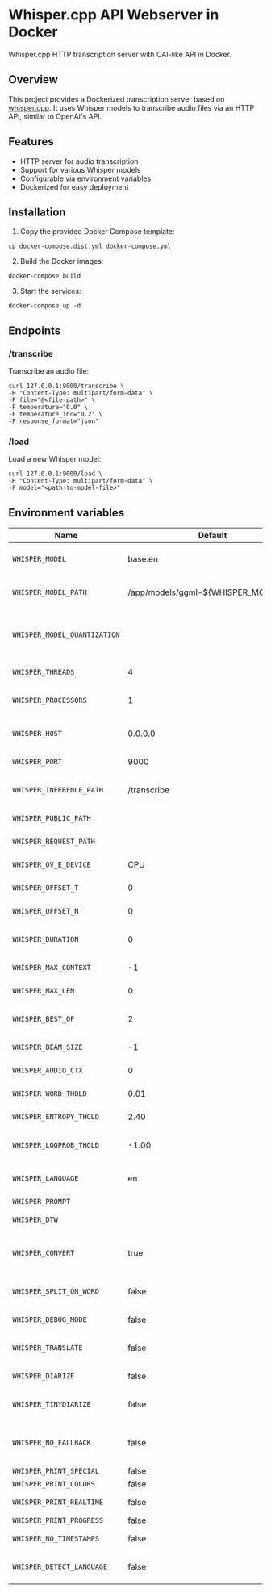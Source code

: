 # Whisper.cpp API Webserver in Docker

Whisper.cpp HTTP transcription server with OAI-like API in Docker.

## Overview

This project provides a Dockerized transcription server based
on [whisper.cpp](https://github.com/ggerganov/whisper.cpp/tree/master/examples/server).
It uses Whisper models to transcribe audio files via an HTTP API, similar to OpenAI's API.

## Features

- HTTP server for audio transcription
- Support for various Whisper models
- Configurable via environment variables
- Dockerized for easy deployment

## Installation

1. Copy the provided Docker Compose template:

```shell
cp docker-compose.dist.yml docker-compose.yml
```

2. Build the Docker images:

```shell
docker-compose build
```

3. Start the services:

```shell
docker-compose up -d
```

## Endpoints

### /transcribe

Transcribe an audio file:

```shell
curl 127.0.0.1:9000/transcribe \
-H "Content-Type: multipart/form-data" \
-F file="@<file-path>" \
-F temperature="0.0" \
-F temperature_inc="0.2" \
-F response_format="json"
```
### /load

Load a new Whisper model:

```shell
curl 127.0.0.1:9000/load \
-H "Content-Type: multipart/form-data" \
-F model="<path-to-model-file>"
```

## Environment variables

| Name                         | Default                               | Description                                                                      |
|------------------------------|---------------------------------------|----------------------------------------------------------------------------------|
| `WHISPER_MODEL`              | base.en                               | The default Whisper model to use                                                 |
| `WHISPER_MODEL_PATH`         | /app/models/ggml-${WHISPER_MODEL}.bin | The default path to the Whisper model file                                       |
| `WHISPER_MODEL_QUANTIZATION` |                                       | Level of quantization (will be applied only if `WHISPER_MODEL_PATH` not changed) |
| `WHISPER_THREADS`            | 4                                     | Number of threads to use for inference                                           |
| `WHISPER_PROCESSORS`         | 1                                     | Number of processors to use for inference                                        |
| `WHISPER_HOST`               | 0.0.0.0                               | Host IP or hostname to bind the server to                                        |
| `WHISPER_PORT`               | 9000                                  | Port number to listen on                                                         |
| `WHISPER_INFERENCE_PATH`     | /transcribe                           | Path to load inference models from                                               |
| `WHISPER_PUBLIC_PATH`        |                                       | Path to the public folder                                                        |
| `WHISPER_REQUEST_PATH`       |                                       | Request path for all requests                                                    |
| `WHISPER_OV_E_DEVICE`        | CPU                                   | OpenViBE Event Device to use                                                     |
| `WHISPER_OFFSET_T`           | 0                                     | Time offset in milliseconds                                                      |
| `WHISPER_OFFSET_N`           | 0                                     | Number of seconds to offset                                                      |
| `WHISPER_DURATION`           | 0                                     | Duration of the audio file in milliseconds                                       |
| `WHISPER_MAX_CONTEXT`        | -1                                    | Maximum context size for inference                                               |
| `WHISPER_MAX_LEN`            | 0                                     | Maximum length of output text                                                    |
| `WHISPER_BEST_OF`            | 2                                     | Best-of-N strategy for inference                                                 |
| `WHISPER_BEAM_SIZE`          | -1                                    | Beam size for search                                                             |
| `WHISPER_AUDIO_CTX`          | 0                                     | Audio context to use for inference                                               |
| `WHISPER_WORD_THOLD`         | 0.01                                  | Word threshold for segmentation                                                  |
| `WHISPER_ENTROPY_THOLD`      | 2.40                                  | Entropy threshold for segmentation                                               |
| `WHISPER_LOGPROB_THOLD`      | -1.00                                 | Log probability threshold for segmentation                                       |
| `WHISPER_LANGUAGE`           | en                                    | Language code to use for translation or diarization                              |
| `WHISPER_PROMPT`             |                                       | Initial prompt                                                                   |
| `WHISPER_DTW`                |                                       | Compute token-level timestamps                                                   |
| `WHISPER_CONVERT`            | true                                  | Convert audio to WAV, requires ffmpeg on the server                              |
| `WHISPER_SPLIT_ON_WORD`      | false                                 | Boolean flag to split output on words                                            |
| `WHISPER_DEBUG_MODE`         | false                                 | Enable debug mode                                                                |
| `WHISPER_TRANSLATE`          | false                                 | Translate from source language to english                                        |
| `WHISPER_DIARIZE`            | false                                 | Stereo audio diarization                                                         |
| `WHISPER_TINYDIARIZE`        | false                                 | Enable tinydiarize (requires a tdrz model)                                       |
| `WHISPER_NO_FALLBACK`        | false                                 | Do not use temperature fallback while decoding                                   |
| `WHISPER_PRINT_SPECIAL`      | false                                 | Print special tokens                                                             |
| `WHISPER_PRINT_COLORS`       | false                                 | Print colors                                                                     |
| `WHISPER_PRINT_REALTIME`     | false                                 | Print output in realtime                                                         |
| `WHISPER_PRINT_PROGRESS`     | false                                 | Print progress                                                                   |
| `WHISPER_NO_TIMESTAMPS`      | false                                 | Do not print timestamps                                                          |
| `WHISPER_DETECT_LANGUAGE`    | false                                 | Exit after automatically detecting language                                      |
